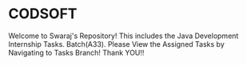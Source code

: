 # CODSOFT
Welcome to Swaraj's Repository!
This includes the Java Development Internship Tasks. Batch(A33).
Please View the Assigned Tasks by Navigating to Tasks Branch!
Thank YOU!!

